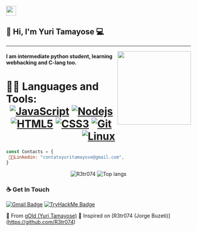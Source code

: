 <p align="left">
  <img src="https://user-images.githubusercontent.com/5679180/79618120-0daffb80-80be-11ea-819e-d2b0fa904d07.gif" width="27px">
</p>

## 👋 Hi, I'm Yuri Tamayose :computer:
 ------------
<img align='right' src='https://user-images.githubusercontent.com/5713670/87202985-820dcb80-c2b6-11ea-9f56-7ec461c497c3.gif' width='200"'>

#### I am intermediate python student, learning webhacking and C-lang too.

 # 👨‍💻 Languages and Tools: <div align="center"> [![JavaScript](https://img.shields.io/badge/-JavaScript-%23F7DF1C?style=flat-square&logo=javascript&logoColor=000000&labelColor=%23F7DF1C&color=%23FFCE5A)](https://www.javascript.com/) [![Nodejs](https://img.shields.io/badge/-Nodejs-black?style=flat-square&logo=Node.js)](https://nodejs.org/) [![HTML5](https://img.shields.io/badge/-HTML5-%23E44D27?style=flat-square&logo=html5&logoColor=ffffff)](https://developer.mozilla.org/pt-BR/docs/Web/HTML/HTML5) [![CSS3](https://img.shields.io/badge/-CSS3-%231572B6?style=flat-square&logo=css3)](https://developer.mozilla.org/en-US/docs/Web/CSS) [![Git](https://img.shields.io/badge/-git-black?style=flat-square&logo=Git)](https://git-scm.com/) [![Linux](https://img.shields.io/badge/-linux-%231572B6?style=flat-square&logo=linux)](https://www.kernel.org/doc/html/latest/)

</div>

```js
const Contacts = { 
 👨‍💻Linkedin: "contatoyuritamayose@gmail.com",
}
```

<p align="center">
  <img src="https://github-readme-stats.vercel.app/api?username=gOldiz&show_icons=true&title_color=fff&icon_color=00d9ff&text_color=c9d1d9&bg_color=161b22" alt="R3tr074" />
    <img src="https://github-readme-stats.vercel.app/api/top-langs/?username=gOldiz&layout=compact&show_icons=true&title_color=fff&icon_color=fff&text_color=c9d1d9&bg_color=161b22" alt="Top langs" />
</p>

### ☕ Get In Touch
[![Gmail Badge](https://img.shields.io/badge/-contatoyuritamayose@gmail.com-ea4335?style=flat-square&logo=Gmail&logoColor=white)](mailto:contatoyuritamayose@gmail.com)
[![TryHackMe Badge](https://img.shields.io/badge/-gOld-9fef00?style=flat-square&logo=Hack-The-Box&logoColor=white&link=https://tryhackme.com/p/s1rpent)](https://tryhackme.com/p/s1rpent)


💫 From [gOld (Yuri Tamayose)](https://github.com/gOldiz)
👾 Inspired on [R3tr074 (Jorge Buzeti)] (https://github.com/R3tr074)
